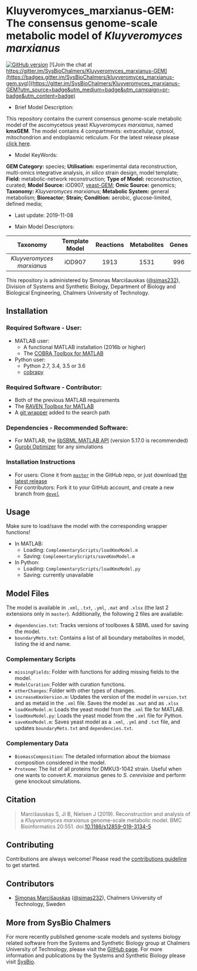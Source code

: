 # Kluyveromyces_marxianus-GEM: The consensus genome-scale metabolic model of _Kluyveromyces marxianus_

[![GitHub version](https://badge.fury.io/gh/sysbiochalmers%2Fkluyveromyces_marxianus-gem.svg)](https://badge.fury.io/gh/sysbiochalmers%2Fkluyveromyces_marxianus-gem) [![Join the chat at https://gitter.im/SysBioChalmers/Kluyveromyces_marxianus-GEM](https://badges.gitter.im/SysBioChalmers/kluyveromyces_marxianus-gem.svg)](https://gitter.im/SysBioChalmers/Kluyveromyces_marxianus-GEM?utm_source=badge&utm_medium=badge&utm_campaign=pr-badge&utm_content=badge)

* Brief Model Description:

This repository contains the current consensus genome-scale metabolic model of the ascomycetous yeast _Kluyveromyces marxianus_, named **kmxGEM**. The model contains 4 compartments: extracellular, cytosol, mitochondrion and endoplasmic reticulum. For the latest release please [click here](https://github.com/SysBioChalmers/Kluyveromyces_marxianus-GEM/releases).

* Model KeyWords:

**GEM Category:** species; **Utilisation:** experimental data reconstruction, multi-omics integrative analysis, _in silico_ strain design, model template; **Field:** metabolic-network reconstruction; **Type of Model:** reconstruction, curated; **Model Source:** iOD907, [yeast-GEM](https://github.com/SysBioChalmers/yeast-GEM); **Omic Source:** genomics; **Taxonomy:** _Kluyveromyces marxianus_; **Metabolic System:** general metabolism; **Bioreactor**; **Strain;** **Condition:** aerobic, glucose-limited, defined media;

* Last update: 2019-11-08

* Main Model Descriptors:

|Taxonomy | Template Model | Reactions | Metabolites| Genes |
|:-------:|:--------------:|:---------:|:----------:|:-----:|
|_Kluyveromyces marxianus_|iOD907|1913|1531|996|

This repository is administered by Simonas Marcišauskas ([@simas232](https://github.com/simas232)), Division of Systems and Synthetic Biology, Department of Biology and Biological Engineering, Chalmers University of Technology.

## Installation

### Required Software - User:

* MATLAB user:
  * A functional MATLAB installation (2016b or higher)
  * The [COBRA Toolbox for MATLAB](https://github.com/opencobra/cobratoolbox)
* Python user:
  * Python 2.7, 3.4, 3.5 or 3.6
  * [cobrapy](https://github.com/opencobra/cobrapy)

### Required Software - Contributor:

* Both of the previous MATLAB requirements
* The [RAVEN Toolbox for MATLAB](https://github.com/SysBioChalmers/RAVEN)
* A [git wrapper](https://github.com/manur/MATLAB-git) added to the search path

### Dependencies - Recommended Software:
* For MATLAB, the [libSBML MATLAB API](https://sourceforge.net/projects/sbml/files/libsbml/MATLAB%20Interface/) (version 5.17.0 is recommended)
* [Gurobi Optimizer](http://www.gurobi.com/registration/download-reg) for any simulations

### Installation Instructions
* For users: Clone it from [`master`](https://github.com/SysBioChalmers/Kluyveromyces_marxianus-GEM) in the GitHub repo, or just download [the latest release](https://github.com/SysBioChalmers/Kluyveromyces_marxianus-GEM/releases)
* For contributors: Fork it to your GitHub account, and create a new branch from [`devel`](https://github.com/SysBioChalmers/Kluyveromyces_marxianus-GEM/tree/devel)

## Usage

Make sure to load/save the model with the corresponding wrapper functions!
* In MATLAB:
  * Loading: `ComplementaryScripts/loadKmxModel.m`
  * Saving: `ComplementaryScripts/saveKmxModel.m`
* In Python:
  * Loading: `ComplementaryScripts/loadKmxModel.py`
  * Saving: currently unavailable

## Model Files

The model is available in `.xml`, `.txt`, `.yml`, `.mat` and `.xlsx` (the last 2 extensions only in `master`). Additionally, the following 2 files are available:
* `dependencies.txt`: Tracks versions of toolboxes & SBML used for saving the model.
* `boundaryMets.txt`: Contains a list of all boundary metabolites in model, listing the id and name.

### Complementary Scripts

* `missingFields`: Folder with functions for adding missing fields to the model.
* `ModelCuration`: Folder with curation functions.
* `otherChanges`: Folder with other types of changes.
* `increaseKmxVersion.m`: Updates the version of the model in `version.txt` and as metaid in the `.xml` file. Saves the model as `.mat` and as `.xlsx`
* `loadKmxModel.m`: Loads the yeast model from the `.xml` file for MATLAB.
* `loadKmxModel.py`: Loads the yeast model from the `.xml` file for Python.
* `saveKmxModel.m`: Saves yeast model as a `.xml`, `.yml` and `.txt` file, and updates `boundaryMets.txt` and `dependencies.txt`.

### Complementary Data

* `BiomassComposition`: The detailed information about the biomass composition considered in the model.
* `Proteome`: The list of all proteins for DMKU3-1042 strain. Useful when one wants to convert _K. marxianus_ genes to _S. cerevisiae_ and perform gene knockout simulations.

## Citation

>Marcišauskas S, Ji B, Nielsen J (2019). Reconstruction and analysis of a _Kluyveromyces marxianus_ genome-scale metabolic model. BMC Bioinformatics 20:551. doi:[10.1186/s12859-019-3134-5](https://bmcbioinformatics.biomedcentral.com/articles/10.1186/s12859-019-3134-5)

## Contributing

Contributions are always welcome! Please read the [contributions guideline](https://github.com/SysBioChalmers/Kluyveromyces_marxianus-GEM/blob/master/.github/CONTRIBUTING.md) to get started.

## Contributors

* [Simonas Marcišauskas](https://www.chalmers.se/en/Staff/Pages/simmarc.aspx) ([@simas232](https://github.com/simas232)), Chalmers University of Technology, Sweden

## More from SysBio Chalmers
For more recently published genome-scale models and systems biology related software from the Systems and Synthetic Biology group at Chalmers University of Technology, please visit the [GitHub page](https://github.com/SysBioChalmers). For more information and publications by the Systems and Synthetic Biology please visit [SysBio](https://www.sysbio.se/).
